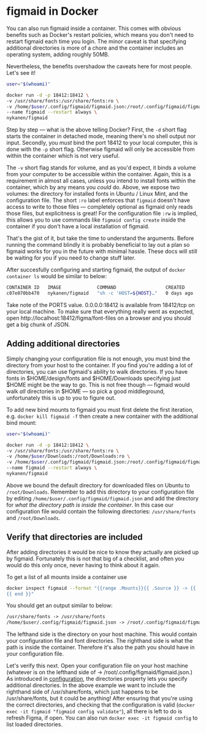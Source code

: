 # figmaid in Docker

You can also run figmaid inside a container. This comes with obvious benefits such as Docker's restart policies, which means you don't need to restart figmaid each time you login. The minor caveat is that specifying additional directories is more of a chore and the container includes an operating system, adding roughly 50MB.

Nevertheless, the benefits overshadow the caveats here for most people. Let's see it! 

```sh
user="$(whoami)"

docker run -d -p 18412:18412 \
-v /usr/share/fonts:/usr/share/fonts:ro \
-v /home/$user/.config/figmaid/figmaid.json:/root/.config/figmaid/figmaid.json:rw \
--name figmaid --restart always \
nykanen/figmaid
```

Step by step — what is the above telling Docker? First, the `-d` short flag starts the container in detached mode, meaning there's no shell output nor input. Secondly, you *must* bind the port 18412 to your local computer, this is done with the `-p` short flag. Otherwise figmaid will only be accessible from within the container which is not very useful.

The `-v` short flag stands for volume, and as you'd expect, it binds a volume from your computer to be accessible within the container. Again, this is a requirement in almost all cases, unless you intend to install fonts within the container, which by any means you _could_ do. Above, we expose two volumes: the directory for installed fonts in Ubuntu / Linux Mint, and the configuration file. The short `:ro` label enforces that `figmaid` doesn't have access to write to those files — completely optional as figmaid only reads those files, but explicitness is great! For the configuration file `:rw` is implied, this allows you to use commands like `figmaid config create` inside the container if you don't have a local installation of figmaid. 

That's the gist of it, but take the time to understand the arguments. Before running the command blindly it is probably beneficial to lay out a plan so figmaid works for you in the future with minimal hassle. These docs will still be waiting for you if you need to change stuff later.

After succesfully configuring and starting figmaid, the output of `docker container ls` would be similar to below:

```sh
CONTAINER ID   IMAGE             COMMAND                  CREATED      STATUS       PORTS
c07e070bb470   nykanen/figmaid   "sh -c 'HOST=${HOST}…"   0 days ago   Up 0 hours   0.0.0.0:18412->18412/tcp, :::18412->18412/tcp
```

Take note of the PORTS value. 0.0.0.0:18412 is available from 18412/tcp on your local machine. To make sure that everything really went as expected, open http://localhost:18412/figma/font-files on a browser and you should get a big chunk of JSON.

## Adding additional directories

Simply changing your configuration file is not enough, you must bind the directory from your host to the container. If you find you're adding a lot of directories, you can use figmaid's ability to walk directories. If you have fonts in $HOME/design/fonts and $HOME/Downloads specifying just $HOME might be the way to go. This is not free though — figmaid would walk _all_ directories in $HOME — so pick a good middleground, unfortunately this is up to you to figure out. 

To add new bind mounts to figmaid you must first delete the first iteration, e.g. `docker kill figmaid -f` then create a new container with the additional bind mount:

```sh
user="$(whoami)"

docker run -d -p 18412:18412 \
-v /usr/share/fonts:/usr/share/fonts:ro \
-v /home/$user/Downloads:/root/Downloads:ro \
-v /home/$user/.config/figmaid/figmaid.json:/root/.config/figmaid/figmaid.json:rw \
--name figmaid --restart always \
nykanen/figmaid
```

Above we bound the default directory for downloaded files on Ubuntu to `/root/Downloads`. Remember to add this directory to your configuration file by editing `/home/$user/.config/figmaid/figmaid.json` and add the directory for *what the directory path is inside the container*. In this case our configuration file would contain the following directories: `/usr/share/fonts` and `/root/Downloads`.

## Verify that directories are included

After adding directories it would be nice to know they actually are picked up by figmaid. Fortunately this is not that big of a checklist, and often you would do this only once, never having to think about it again.

To get a list of all mounts inside a container use

```sh
docker inspect figmaid --format "{{range .Mounts}}{{ .Source }} -> {{ .Destination }}
{{ end }}"
```

You should get an output similar to below:

```txt
/usr/share/fonts -> /usr/share/fonts
/home/$user/.config/figmaid/figmaid.json -> /root/.config/figmaid/figmaid.json
```

The lefthand side is the directory on your host machine. This would contain your configuration file and font directories. The righthand side is what the path is inside the container. Therefore it's also the path you should have in your configuration file.

Let's verify this next. Open your configuration file on your host machine (whatever is on the lefthand side of -> /root/.config/figmaid/figmaid.json.) As introduced in [configuration](../configuration.md), the directories property lets you specify additional directories. In the above example we want to include the righthand side of /usr/share/fonts, which just happens to be /usr/share/fonts, but it could be anything! After ensuring that you're using the correct directories, and checking that the configuration is valid (`docker exec -it figmaid "figmaid config validate"`), all there is left to do is refresh Figma, if open. You can also run `docker exec -it figmaid config` to list loaded directories. 
